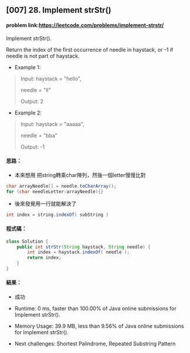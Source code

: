 ## [007] 28. Implement strStr()

#### problem link:https://leetcode.com/problems/implement-strstr/

Implement strStr().

Return the index of the first occurrence of needle in haystack, or -1 if needle is not part of haystack.

- Example 1:

>Input: haystack = "hello", 
>
>needle = "ll"
>
>Output: 2

- Example 2:

>Input: haystack = "aaaaa", 
>
>needle = "bba"
>
>Output: -1

#### 思路：
- 本來想用 把string轉乘char陣列，然後一個letter慢慢比對


```java
char arrayNeedle[] = needle.toCharArray(); 
for (char needleLetter:arrayNeedle){}
```
- 後來發覺用一行就能解決了

```java
int index = string.indexOf( subString )
```

#### 程式碼：

```java
class Solution {
    public int strStr(String haystack, String needle) {
        int index = haystack.indexOf( needle );
        return index;
    }
}
```

#### 結果：

- 成功
- Runtime: 0 ms, faster than 100.00% of Java online submissions for Implement strStr().

- Memory Usage: 39.9 MB, less than 9.56% of Java online submissions for Implement strStr().

- Next challenges:
Shortest Palindrome, Repeated Substring Pattern

